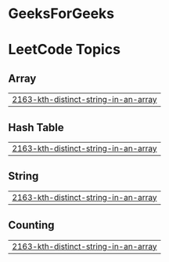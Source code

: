 # GeeksForGeeks
<!---LeetCode Topics Start-->
# LeetCode Topics
## Array
|  |
| ------- |
| [2163-kth-distinct-string-in-an-array](https://github.com/Sachin-Kushwaha1/GeeksForGeeks/tree/master/2163-kth-distinct-string-in-an-array) |
## Hash Table
|  |
| ------- |
| [2163-kth-distinct-string-in-an-array](https://github.com/Sachin-Kushwaha1/GeeksForGeeks/tree/master/2163-kth-distinct-string-in-an-array) |
## String
|  |
| ------- |
| [2163-kth-distinct-string-in-an-array](https://github.com/Sachin-Kushwaha1/GeeksForGeeks/tree/master/2163-kth-distinct-string-in-an-array) |
## Counting
|  |
| ------- |
| [2163-kth-distinct-string-in-an-array](https://github.com/Sachin-Kushwaha1/GeeksForGeeks/tree/master/2163-kth-distinct-string-in-an-array) |
<!---LeetCode Topics End-->